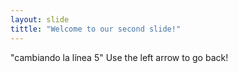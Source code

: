 ```yaml
---
layout: slide
tittle: "Welcome to our second slide!"
---
```

"cambiando la línea 5" 
Use the left arrow to go back!
